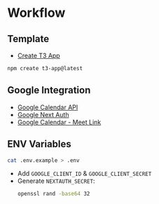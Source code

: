 # Workflow
## Template
- [Create T3 App](https://create.t3.gg/)
```bash
npm create t3-app@latest
```

## Google Integration
- [Google Calendar API](https://www.youtube.com/watch?v=c2b2yUNWFzI)
- [Google Next Auth](https://www.telerik.com/blogs/how-to-implement-google-authentication-nextjs-app-using-nextauth)
- [Google Calendar - Meet Link](https://gist.github.com/tanaikech/94791d48823e9659aa376cf7f0161d9b#javascript)
## ENV Variables
```bash
cat .env.example > .env
```
- Add `GOOGLE_CLIENT_ID` & `GOOGLE_CLIENT_SECRET`
- Generate `NEXTAUTH_SECRET`:
  ```bash
  openssl rand -base64 32
  ```